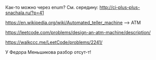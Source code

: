 Как-то можно через enum? См. середину: http://ci-plus-plus-snachala.ru/?p=41

https://en.wikipedia.org/wiki/Automated_teller_machine --> ATM

https://leetcode.com/problems/design-an-atm-machine/description/

https://walkccc.me/LeetCode/problems/2241/

У Федора Меньшикова разбор отсут-т!
